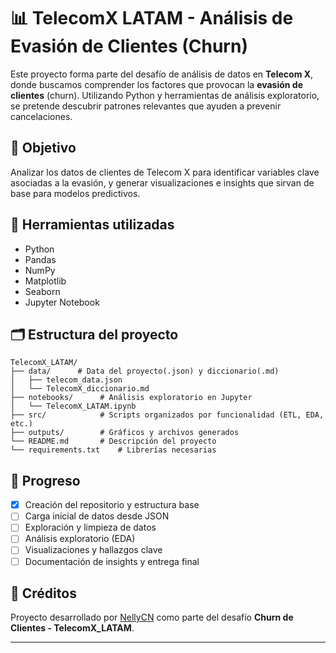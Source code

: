 # 📊 TelecomX LATAM - Análisis de Evasión de Clientes (Churn)

Este proyecto forma parte del desafío de análisis de datos en **Telecom X**, donde buscamos comprender los factores que provocan la **evasión de clientes** (churn). Utilizando Python y herramientas de análisis exploratorio, se pretende descubrir patrones relevantes que ayuden a prevenir cancelaciones.

## 🎯 Objetivo

Analizar los datos de clientes de Telecom X para identificar variables clave asociadas a la evasión, y generar visualizaciones e insights que sirvan de base para modelos predictivos.

## 🧰 Herramientas utilizadas

- Python
- Pandas
- NumPy
- Matplotlib
- Seaborn
- Jupyter Notebook

## 🗂️ Estructura del proyecto


```
TelecomX_LATAM/
├── data/      # Data del proyecto(.json) y diccionario(.md)
│   ├── telecom_data.json
│   └── TelecomX_diccionario.md
├── notebooks/      # Análisis exploratorio en Jupyter
│   └── TelecomX_LATAM.ipynb
├── src/            # Scripts organizados por funcionalidad (ETL, EDA, etc.)
├── outputs/        # Gráficos y archivos generados
└── README.md       # Descripción del proyecto
└── requirements.txt    # Librerías necesarias
```

## 📌 Progreso

- [x] Creación del repositorio y estructura base
- [ ] Carga inicial de datos desde JSON
- [ ] Exploración y limpieza de datos
- [ ] Análisis exploratorio (EDA)
- [ ] Visualizaciones y hallazgos clave
- [ ] Documentación de insights y entrega final

## 📎 Créditos

Proyecto desarrollado por [NellyCN](https://github.com/NellyCN) como parte del desafío **Churn de Clientes - TelecomX_LATAM**.

---